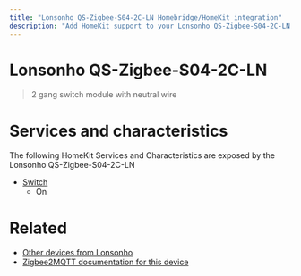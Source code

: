 ```yaml
---
title: "Lonsonho QS-Zigbee-S04-2C-LN Homebridge/HomeKit integration"
description: "Add HomeKit support to your Lonsonho QS-Zigbee-S04-2C-LN, using Homebridge, Zigbee2MQTT and homebridge-z2m."
---
```

<!---
This file has been GENERATED using src/docgen/docgen.ts
DO NOT EDIT THIS FILE MANUALLY!
-->
# Lonsonho QS-Zigbee-S04-2C-LN
> 2 gang switch module with neutral wire


# Services and characteristics
The following HomeKit Services and Characteristics are exposed by
the Lonsonho QS-Zigbee-S04-2C-LN

* [Switch](../../switch.md)
  * On


# Related
* [Other devices from Lonsonho](../index.md#lonsonho)
* [Zigbee2MQTT documentation for this device](https://www.zigbee2mqtt.io/devices/QS-Zigbee-S04-2C-LN.html)